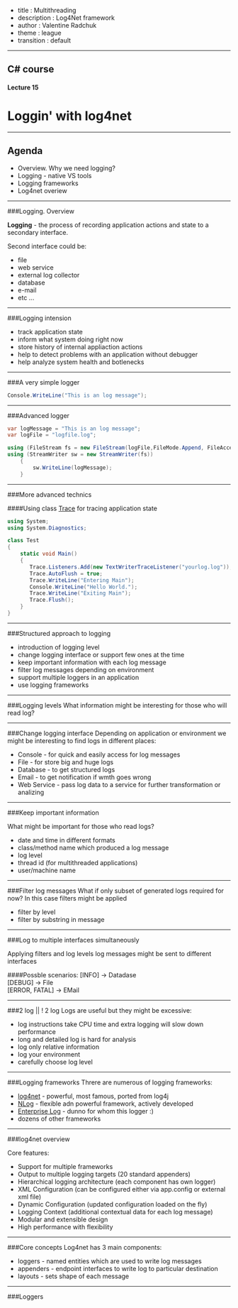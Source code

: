 - title : Multithreading
- description : Log4Net framework
- author : Valentine Radchuk
- theme : league
- transition : default

***

## C# course
#### Lecture 15
# Loggin' with log4net

***

## Agenda
- Overview. Why we need logging?
- Logging - native VS tools
- Logging frameworks
- Log4net overiew

***
###Logging. Overview

**Logging** - the process of recording application actions and state to a secondary interface.

Second interface could be:

- file
- web service
- external log collector
- database
- e-mail 
- etc ...

---
###Logging intension

- track application state
- inform what system doing right now
- store history of internal appliaction actions
- help to detect problems with an application without debugger
- help analyze system health and botlenecks

***
###A very simple logger

<div>

```cs
Console.WriteLine("This is an log message");
```
</div>

---
###Advanced logger

<div>

```cs
var logMessage = "This is an log message";
var logFile = "logfile.log";

using (FileStream fs = new FileStream(logFile,FileMode.Append, FileAccess.Write))
using (StreamWriter sw = new StreamWriter(fs))
	{
		sw.WriteLine(logMessage);
	}
```
</div>

---
###More advanced technics

####Using class <a href="https://msdn.microsoft.com/en-us/library/system.diagnostics.trace(v=vs.110).aspx">Trace</a> for tracing application state

<div>

```cs
using System;
using System.Diagnostics;

class Test
{
    static void Main()
    {
       Trace.Listeners.Add(new TextWriterTraceListener("yourlog.log"));
       Trace.AutoFlush = true;
       Trace.WriteLine("Entering Main");
       Console.WriteLine("Hello World.");
       Trace.WriteLine("Exiting Main"); 
       Trace.Flush();
    }
}
```
</div>

***
###Structured approach to logging

- introduction of logging level
- change logging interface or support few ones at the time
- keep important information with each log message
- filter log messages depending on environment
- support multiple loggers in an application
- use logging frameworks

***
###Logging levels
What information might be interesting for those who will read log?

<section data-markdown>
    <script type="text/template">
	- DEBUG - any debug information <!-- .element: class="fragment" data-fragment-index="1" -->  
	- INFO - general comments or intermediate calculations <!-- .element: class="fragment" data-fragment-index="2" -->  
	- WARN - warning, something potentially goes wrong <!-- .element: class="fragment" data-fragment-index="3" -->	  
	- ERROR - undesired behaviour/incorrect answer from service, any problem that won't crash application <!-- .element: class="fragment" data-fragment-index="4" -->  
	- FATAL - critical problem. Application cannot continue running <!-- .element: class="fragment" data-fragment-index="5" -->	
    </script>
</section>

---
###Change logging interface
Depending on application or environment we might be interesting to find logs in different places:   

- Console - for quick and easily access for log messages 
- File - for store big and huge logs 
- Database - to get structured logs 
- Email - to get notification if wmth goes wrong 
- Web Service - pass log data to a service for further transformation or analizing 

---
###Keep important information

What might be important for those who read logs?

- date and time in different formats
- class/method name which produced a log message
- log level
- thread id (for multithreaded applications)
- user/machine name

---
###Filter log messages
What if only subset of generated logs required for now?
In this case filters might be applied

- filter by level
- filter by substring in message

---
###Log to multiple interfaces simultaneously

Applying filters and log levels log messages might be sent to different interfaces

####Possble scenarios:
[INFO] -> Datadase   
[DEBUG] -> File   
[ERROR, FATAL] -> EMail   

***
###2 log || ! 2 log
Logs are useful but they might be excessive:  

- log instructions take CPU time and extra logging will slow down performance
- long and detailed log is hard for analysis
- log only relative information
- log your environment
- carefully choose log level

***
###Logging frameworks 
Threre are numerous of logging frameworks:

- <a href="https://logging.apache.org/">log4net</a> - powerful, most famous, ported from log4j
- <a href="http://nlog-project.org/">NLog</a> - flexible adn powerful framework, actively developed 
- <a href="https://msdn.microsoft.com/en-us/library/ff647183.aspx">Enterprise Log</a> - dunno for whom this logger :)
- dozens of other frameworks

***
###log4net overview

Core features:

- Support for multiple frameworks
- Output to multiple logging targets (20 standard appenders)
- Hierarchical logging architecture (each component has own logger)
- XML Configuration (can be configured either via app.config or external xml file)
- Dynamic Configuration (updated configuration loaded on the fly)
- Logging Context (additional contextual data for each log message) 
- Modular and extensible design
- High performance with flexibility

---
###Core concepts
Log4net has 3 main components:

- loggers - named entities which are used to write log messages
- appenders - endpoint interfaces to write log to particular destination
- layouts - sets shape of each message

***
###Loggers
